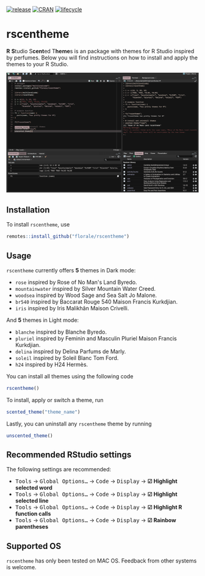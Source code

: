 <!-- badges: start -->
[![release](https://img.shields.io/github/v/release/florale/rscentheme)](https://github.com/florale/rscentheme/releases/latest)
[![CRAN](https://www.r-pkg.org/badges/version/rscentheme)](https://cran.r-project.org/package=rscentheme)
[![lifecycle](https://lifecycle.r-lib.org/articles/figures/lifecycle-experimental.svg)](https://lifecycle.r-lib.org/articles/stages.html#experimental)
<!-- badges: end -->
 
# rscentheme

**R** **S**tudio S**cent**ed T**heme**s
is an package with themes for R Studio inspired by perfumes. 
Below you will find instructions on how to install and apply the themes to your R Studio. 

![](https://github.com/florale/rscentheme/blob/main/inst/media/rscentheme.gif)

## Installation
To install `rscentheme`, use

```r
remotes::install_github("florale/rscentheme")
```

## Usage
`rscentheme` currently offers **5** themes in Dark mode:

- `rose` inspired by Rose of No Man's Land Byredo.
- `mountainwater` inspired by Silver Mountain Water Creed.
- `woodsea` inspired by Wood Sage and Sea Salt Jo Malone.
- `br540` inspired by Baccarat Rouge 540 Maison Francis Kurkdjian.
- `iris` inspired by Iris Malikhân Maison Crivelli.

And **5** themes in Light mode:

- `blanche` inspired by Blanche Byredo.
- `pluriel` inspired by Feminin and Masculin Pluriel Maison Francis Kurkdjian.
- `delina` inspired by Delina Parfums de Marly.
- `soleil` inspired by Soleil Blanc Tom Ford.
- `h24` inspired by H24 Hermès.

You can install all themes using the following code

```r
rscentheme()
```

To install, apply or switch a theme, run
```r
scented_theme("theme_name")
```

Lastly, you can uninstall any `rscentheme` theme by running 
```r
unscented_theme()
```

## Recommended RStudio settings

The following settings are recommended:
- <kbd>Tools</kbd> → <kbd>Global Options…</kbd> → <kbd>Code</kbd> → <kbd>Display</kbd> → **☑ Highlight selected word**
- <kbd>Tools</kbd> → <kbd>Global Options…</kbd> → <kbd>Code</kbd> → <kbd>Display</kbd> → **☑ Highlight selected line**
- <kbd>Tools</kbd> → <kbd>Global Options…</kbd> → <kbd>Code</kbd> → <kbd>Display</kbd> → **☑ Highlight R function calls**
- <kbd>Tools</kbd> → <kbd>Global Options…</kbd> → <kbd>Code</kbd> → <kbd>Display</kbd> → **☑ Rainbow parentheses**

## Supported OS
`rscentheme` has only been tested on MAC OS. Feedback from other systems is welcome.
